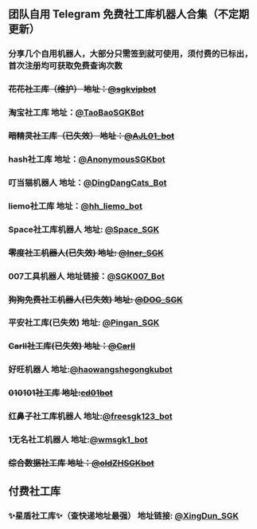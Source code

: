 ## 团队自用 Telegram 免费社工库机器人合集（不定期更新）
### 分享几个自用机器人，大部分只需签到就可使用，须付费的已标出，首次注册均可获取免费查询次数


### ~~花花社工库（维护） 地址：[@sgkvipbot](https://t.me/sgkvipbot?start=vip_1314341)~~

### 淘宝社工库  地址：[@TaoBaoSGKBot](https://t.me/TaoBaoSGKBot?start=TDL27cFcq6)

### ~~暗精灵社工库（已失效）  地址：[@AJL01_bot](https://t.me/AJL01_bot?start=3EyE4viwWF)~~

### hash社工库  地址：[@AnonymousSGKbot](https://t.me/AnonymousSGKbot?start=5985322431)

### 叮当猫机器人  地址：[@DingDangCats_Bot](https://t.me/DingDangCats_Bot?start=569913b7c6b5b835)

### liemo社工库  地址：[@hh_liemo_bot](https://t.me/hh_liemo_bot?start=5985322431)

### Space社工库机器人  地址: [@Space_SGK](https://t.me/SpaceSGK_bot?start=7Ec8j7mdl7)

### ~~零度社工机器人(已失效)  地址: [@Iner_SGK](https://t.me/INERSGKBOT)~~

### 007工具机器人  地址链接：[@SGK007_Bot](https://t.me/sgk007_bot?start=NTk4NTMyMjQzMQ)

### ~~狗狗免费社工机器人(已失效)  地址: [@DOG_SGK](https://t.me/DogeSGK_bot?start=5985322431)~~

### 平安社工库(已失效)  地址: [@Pingan_SGK](https://t.me/pingansgk_bot?start=RNSsLrRA2K)

### ~~Carll社工库(已失效)  地址：[@Carll](https://t.me/carllnet_2)~~

### 好旺机器人  地址:[@haowangshegongkubot](https://t.me/haowangshegongkubot?start=EE9M4SY8OUSXO9QTMJPGQ)

### ~~010101社工库 地址:[cd01bot](https://t.me/cd01bot?start=NTk4NTMyMjQzMQ)~~

### 红鼻子社工库机器人  地址:[@freesgk123_bot](https://t.me/freesgk123_bot?start=JG1UBPJC)

### 1无名社工机器人  地址:[@wmsgk1_bot](https://t.me/wmsgk1_bot?start=5985322431)

### ~~综合数据社工库  地址：[@oldZHSGKbot](https://t.me/oldZHSGKbot?start=5985322431)~~

## 付费社工库

### ✨星盾社工库✨（查快递地址最强）    地址链接: [@XingDun_SGK](https://t.me/XingDun6Bot?start=cXKOUV4)



